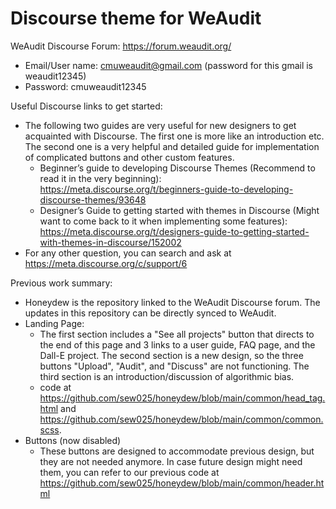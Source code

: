 # Discourse theme for WeAudit

WeAudit Discourse Forum: https://forum.weaudit.org/
  - Email/User name: cmuweaudit@gmail.com (password for this gmail is weaudit12345)
  - Password: cmuweaudit12345
  
Useful Discourse links to get started:
  - The following two guides are very useful for new designers to get acquainted with Discourse. The first one is more like an introduction etc. The second one is a very helpful and detailed guide for implementation of complicated buttons and other custom features.
    - Beginner’s guide to developing Discourse Themes (Recommend to read it in the very beginning): https://meta.discourse.org/t/beginners-guide-to-developing-discourse-themes/93648
    - Designer’s Guide to getting started with themes in Discourse (Might want to come back to it when implementing some features): https://meta.discourse.org/t/designers-guide-to-getting-started-with-themes-in-discourse/152002
  - For any other question, you can search and ask at https://meta.discourse.org/c/support/6

Previous work summary:
  - Honeydew is the repository linked to the WeAudit Discourse forum. The updates in this repository can be directly synced to WeAudit.
  - Landing Page:
    - The first section includes a "See all projects" button that directs to the end of this page and 3 links to a user guide, FAQ page, and the Dall-E project. The second section is a new design, so the three buttons "Upload", "Audit", and "Discuss" are not functioning. The third section is an introduction/discussion of algorithmic bias.
    - code at https://github.com/sew025/honeydew/blob/main/common/head_tag.html and https://github.com/sew025/honeydew/blob/main/common/common.scss.
  - Buttons (now disabled)
    - These buttons are designed to accommodate previous design, but they are not needed anymore. In case future design might need them, you can refer to our previous code at https://github.com/sew025/honeydew/blob/main/common/header.html
